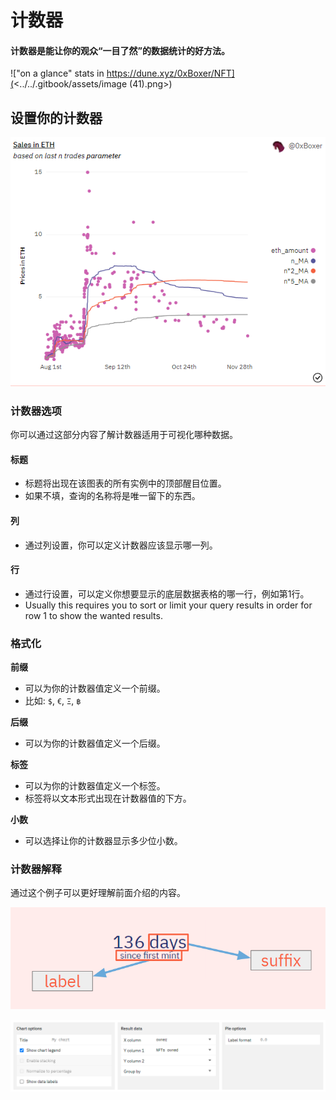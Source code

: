 # 计数器

#### 计数器是能让你的观众“一目了然”的数据统计的好方法。

!["on a glance" stats in https://dune.xyz/0xBoxer/NFT](<../../.gitbook/assets/image (41).png>)

## 设置你的计数器
![](<../../.gitbook/assets/image (48).png>)

### 计数器选项

你可以通过这部分内容了解计数器适用于可视化哪种数据。&#x20;

#### 标题

* 标题将出现在该图表的所有实例中的顶部醒目位置。
* 如果不填，查询的名称将是唯一留下的东西。

#### 列

* 通过列设置，你可以定义计数器应该显示哪一列。

#### 行

* 通过行设置，可以定义你想要显示的底层数据表格的哪一行，例如第1行。
* Usually this requires you to sort or limit your query results in order for row 1 to show the wanted results.&#x20;

### 格式化

**前缀**

* 可以为你的计数器值定义一个前缀。
* 比如: `$`, `€`, `Ξ`, `฿`

**后缀**

* 可以为你的计数器值定义一个后缀。

**标签**

* 可以为你的计数器值定义一个标签。
* 标签将以文本形式出现在计数器值的下方。

**小数**

* 可以选择让你的计数器显示多少位小数。

### 计数器解释

通过这个例子可以更好理解前面介绍的内容。

![label](<../../.gitbook/assets/image (39).png>)

![label configuration](<../../.gitbook/assets/image (55).png>)

